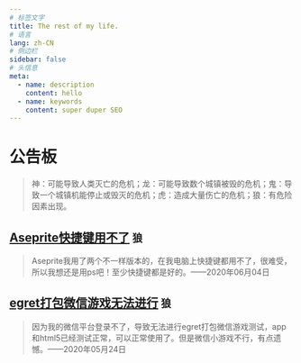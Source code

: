 ```yaml
---
# 标签文字
title: The rest of my life.
# 语言
lang: zh-CN
# 侧边栏
sidebar: false
# 头信息
meta:
  - name: description
    content: hello
  - name: keywords
    content: super duper SEO
---
```


# 公告板
> 神：可能导致人类灭亡的危机；龙：可能导致数个城镇被毁的危机；鬼：导致一个城镇机能停止或毁灭的危机；虎：造成大量伤亡的危机；狼：有危险因素出现。


## [Aseprite快捷键用不了](/bbs)  `狼` 
> Aseprite我用了两个不一样版本的，在我电脑上快捷键都用不了，很难受，所以我想还是用ps吧！至少快捷键都是好的。——2020年06月04日

## [egret打包微信游戏无法进行](/bbs)  `狼` 
> 因为我的微信平台登录不了，导致无法进行egret打包微信游戏测试，app和html5已经测试正常，可以正常使用了。但是微信小游戏不行，有点遗憾。——2020年05月24日


